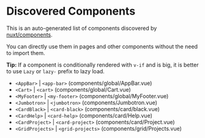 # Discovered Components

This is an auto-generated list of components discovered by [nuxt/components](https://github.com/nuxt/components).

You can directly use them in pages and other components without the need to import them.

**Tip:** If a component is conditionally rendered with `v-if` and is big, it is better to use `Lazy` or `lazy-` prefix to lazy load.

- `<AppBar>` | `<app-bar>` (components/global/AppBar.vue)
- `<Cart>` | `<cart>` (components/global/Cart.vue)
- `<MyFooter>` | `<my-footer>` (components/global/MyFooter.vue)
- `<Jumbotron>` | `<jumbotron>` (components/Jumbotron.vue)
- `<CardBlack>` | `<card-black>` (components/card/black.vue)
- `<CardHelp>` | `<card-help>` (components/card/Help.vue)
- `<CardProject>` | `<card-project>` (components/card/Project.vue)
- `<GridProjects>` | `<grid-projects>` (components/grid/Projects.vue)
